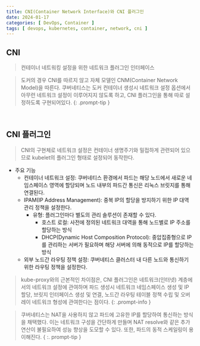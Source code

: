 ```yaml
---
title: CNI(Container Network Interface)와 CNI 플러그인
date: 2024-01-17
categories: [ DevOps, Container ]
tags: [ devops, kubernetes, container, network, cni ]
---
```


## CNI

> 컨테이너 네트워킹 설정을 위한 네트워크 플러그인 인터페이스

> 도커의 경우 CNI를 따르지 않고 자체 모델인 CNM(Container Network Model)을 따른다. 쿠버네티스는 도커 컨테이너 생성시 네트워크 설정 옵션에서 아무런 네트워크 설정이 이루어지지 않도록 하고, CNI 플러그인을 통해 따로 설정하도록 구현되어있다.
{: .prompt-tip }

<br>

## CNI 플러그인

> CNI의 구현체로 네트워크 설정은 컨테이너 생명주기와 밀접하게 관련되어 있으므로 kubelet의 플러그인 형태로 설정되어 동작한다.

- 주요 기능
  - 컨테이너 네트워크 설정: 쿠버네티스 환경에서 파드는 해당 노드에서 새로운 네임스페이스 영역에 할당되며 노드 내부의 파드간 통신은 리눅스 브릿지를 통해 연결된다.
  - IPAM(IP Address Management): 중복 IP의 할당을 방지하기 위한 IP 대역 관리 정책을 설정한다.
    - 유형: 플러그인마다 별도의 관리 솔루션이 존재할 수 있다.
      - 호스트 로컬: 사전에 정의된 네트워크 대역을 통해 노드별로 IP 주소를 할당하는 방식
      - DHCP(Dynamic Host Composition Protocol): 중압집중형으로 IP를 관리하는 서버가 필요하며 해당 서버에 의해 동적으로 IP를 할당하는 방식
  - 외부 노드간 라우팅 정책 설정: 쿠버네티스 클러스터 내 다른 노드와 통신하기 위한 라우팅 정책을 설정한다.

> kube-proxy와의 근본적인 차이점은, CNI 플러그인은 네트워크(인터넷) 계층에서의 네트워크 설정에 관여하며 파드 생성시 네트워크 네임스페이스 생성 및 IP 할당,
> 브릿지 인터페이스 생성 및 연결, 노드간 라우팅 테이블 정책 수립 및 오버레이 네트워크 형성에 관여한다는 점이다.
{: .prompt-info }

> 쿠버네티스는 NAT을 사용하지 않고 파드에 고유한 IP를 할당하여 통신하는 방식을 채택했다. 이는 네트워크 구성을 간단하게 만들며 NAT resolve와 같은 추가 연산이 불필요하여 성능 향상을 도모할 수 있다.
> 또한, 파드의 동적 스케일링이 용이해진다.
{ :. prompt-tip }
